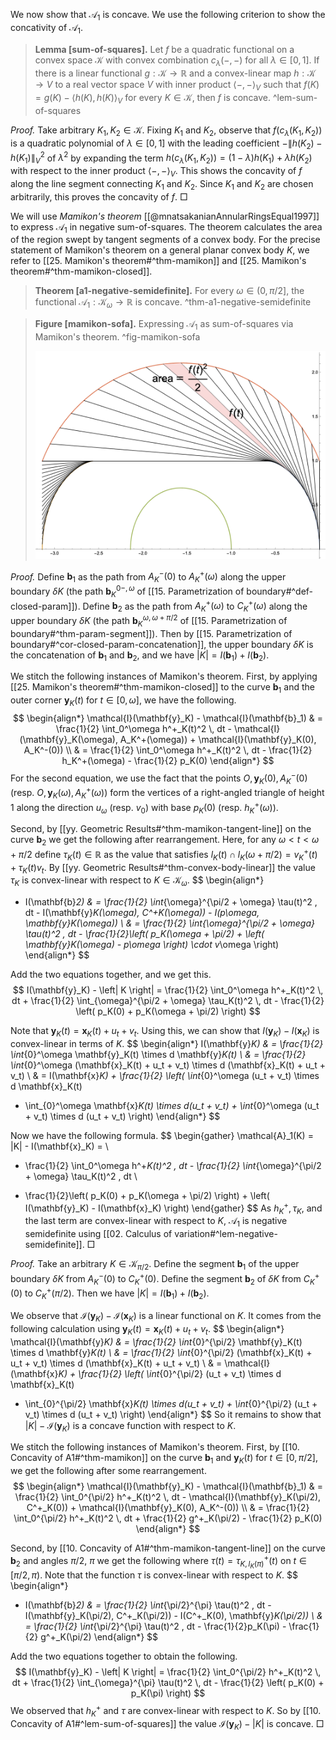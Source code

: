 We now show that $\mathcal{A}_1$ is concave. We use the following criterion to show the concativity of $\mathcal{A}_1$.

> __Lemma [sum-of-squares].__ Let $f$ be a quadratic functional on a convex space $\mathcal{K}$ with convex combination $c_\lambda(-, -)$ for all $\lambda \in [0, 1]$. If there is a linear functional $g : \mathcal{K} \to \mathbb{R}$ and a convex-linear map $h : \mathcal{K} \to V$ to a real vector space $V$ with inner product $\left< -, - \right>_V$ such that $f(K) = g(K) - \left< h(K), h(K) \right>_V$ for every $K \in \mathcal{K}$, then $f$ is concave. ^lem-sum-of-squares

_Proof._ Take arbitrary $K_1, K_2 \in \mathcal{K}$. Fixing $K_1$ and $K_2$, observe that $f(c_\lambda(K_1, K_2))$ is a quadratic polynomial of $\lambda \in [0, 1]$ with the leading coefficient $-\left\lVert h(K_2) - h(K_1) \right\rVert_V^2$ of $\lambda^2$ by expanding the term $h(c_\lambda(K_1, K_2)) = (1 - \lambda) h(K_1) + \lambda h(K_2)$ with respect to the inner product $\left< -, - \right>_V$. This shows the concavity of $f$ along the line segment connecting $K_1$ and $K_2$. Since $K_1$ and $K_2$ are chosen arbitrarily, this proves the concavity of $f$. □

We will use _Mamikon's theorem_ [[@mnatsakanianAnnularRingsEqual1997]] to express $\mathcal{A}_1$ in negative sum-of-squares. The theorem calculates the area of the region swept by tangent segments of a convex body. For the precise statement of Mamikon's theorem on a general planar convex body $K$, we refer to [[25. Mamikon's theorem#^thm-mamikon]] and [[25. Mamikon's theorem#^thm-mamikon-closed]].

> __Theorem [a1-negative-semidefinite].__ For every $\omega \in (0, \pi/2]$, the functional $\mathcal{A}_1 : \mathcal{K}_\omega \to \mathbb{R}$ is concave. ^thm-a1-negative-semidefinite

> __Figure [mamikon-sofa].__ Expressing $\mathcal{A}_1$ as sum-of-squares via Mamikon's theorem. ^fig-mamikon-sofa
> 
> ![70%](images/mamikon-sofa.png)

_Proof._ Define $\mathbf{b}_1$ as the path from $A_K^-(0)$ to $A_K^+(\omega)$ along the upper boundary $\delta K$ (the path $\mathbf{b}_K^{0-, \omega}$ of [[15. Parametrization of boundary#^def-closed-param]]). Define $\mathbf{b}_2$ as the path from $A_K^+(\omega)$ to $C_K^+(\omega)$ along the upper boundary $\delta K$ (the path $\mathbf{b}_K^{\omega, \omega + \pi/2}$ of [[15. Parametrization of boundary#^thm-param-segment]]). Then by [[15. Parametrization of boundary#^cor-closed-param-concatenation]], the upper boundary $\delta K$ is the concatenation of $\mathbf{b}_1$ and $\mathbf{b}_2$, and we have $|K| = I(\mathbf{b}_1) + I(\mathbf{b}_2)$.

We stitch the following instances of Mamikon's theorem. First, by applying [[25. Mamikon's theorem#^thm-mamikon-closed]] to the curve $\mathbf{b}_1$ and the outer corner $\mathbf{y}_K(t)$ for $t \in [0, \omega]$, we have the following.
$$
\begin{align*}
\mathcal{I}(\mathbf{y}_K) - \mathcal{I}(\mathbf{b}_1) & = \frac{1}{2} \int_0^\omega h^+_K(t)^2 \, dt - \mathcal{I}(\mathbf{y}_K(\omega), A_K^+(\omega)) + \mathcal{I}(\mathbf{y}_K(0), A_K^-(0)) \\
& = \frac{1}{2} \int_0^\omega h^+_K(t)^2 \, dt - \frac{1}{2} h_K^+(\omega) - \frac{1}{2} p_K(0)
\end{align*}
$$
For the second equation, we use the fact that the points $O, \mathbf{y}_K(0), A_K^-(0)$ (resp. $O, \mathbf{y}_K(\omega), A_K^+(\omega)$) form the vertices of a right-angled triangle of height 1 along the direction $u_\omega$ (resp. $v_0$) with base $p_K(0)$ (resp. $h_K^+(\omega)$).

Second, by [[yy. Geometric Results#^thm-mamikon-tangent-line]] on the curve $\mathbf{b}_2$ we get the following after rearrangement. Here, for any $\omega < t < \omega + \pi/2$ define $\tau_K(t) \in \mathbb{R}$ as the value that satisfies $l_K(t) \cap l_K(\omega + \pi/2) = v_K^+(t) + \tau_K(t) v_t$. By [[yy. Geometric Results#^thm-convex-body-linear]] the value $\tau_K$ is convex-linear with respect to $K \in \mathcal{K}_\omega$.
$$
\begin{align*}
- I(\mathbf{b}_2) & = \frac{1}{2} \int_{\omega}^{\pi/2 + \omega} \tau(t)^2 \, dt - I(\mathbf{y}_K(\omega), C^+_K(\omega)) - I(p_\omega, \mathbf{y}_K(\omega))  \\
& = \frac{1}{2} \int_{\omega}^{\pi/2 + \omega} \tau(t)^2 \, dt - \frac{1}{2}\left( p_K(\omega + \pi/2) + \left( \mathbf{y}_K(\omega) - p_\omega \right) \cdot v_\omega \right) 
\end{align*}
$$

Add the two equations together, and we get this.
$$
I(\mathbf{y}_K) - \left| K \right| = \frac{1}{2} \int_0^\omega h^+_K(t)^2 \, dt +  \frac{1}{2} \int_{\omega}^{\pi/2 + \omega} \tau_K(t)^2 \, dt - \frac{1}{2} \left( p_K(0) + p_K(\omega + \pi/2) \right) 
$$

Note that $\mathbf{y}_K(t) = \mathbf{x}_K(t) + u_t + v_t$. Using this, we can show that $I(\mathbf{y}_K) - I(\mathbf{x}_K)$ is convex-linear in terms of $K$.
$$
\begin{align*}
I(\mathbf{y}_K) & = \frac{1}{2} \int_{0}^\omega \mathbf{y}_K(t) \times d \mathbf{y}_K(t) \\
& = \frac{1}{2} \int_{0}^\omega (\mathbf{x}_K(t) + u_t + v_t) \times d (\mathbf{x}_K(t) + u_t + v_t)  \\
& = I(\mathbf{x}_K) + \frac{1}{2} \left( \int_{0}^\omega (u_t + v_t) \times d \mathbf{x}_K(t) 
+ \int_{0}^\omega \mathbf{x}_K(t) \times d(u_t + v_t) + \int_{0}^\omega (u_t + v_t) \times d (u_t + v_t) \right) 
\end{align*}
$$

Now we have the following formula. 
$$
\begin{gather}
\mathcal{A}_1(K) = |K| - I(\mathbf{x}_K) =  \\
 - \frac{1}{2} \int_0^\omega h^+_K(t)^2 \, dt - \frac{1}{2} \int_{\omega}^{\pi/2 + \omega} \tau_K(t)^2 \, dt  \\
 + \frac{1}{2}\left( p_K(0) + p_K(\omega + \pi/2) \right) + \left( I(\mathbf{y}_K) - I(\mathbf{x}_K) \right) 
\end{gather}
$$
As $h^+_K, \tau_K$, and the last term are convex-linear with respect to $K$, $\mathcal{A}_1$ is negative semidefinite using [[02. Calculus of variation#^lem-negative-semidefinite]]. □

_Proof._ Take an arbitrary $K \in \mathcal{K}_{\pi/2}$. Define the segment $\mathbf{b}_1$ of the upper boundary $\delta K$ from $A_K^-(0)$ to $C^+_K(0)$. Define the segment $\mathbf{b}_2$ of $\delta K$ from $C^+_K(0)$ to $C_K^+(\pi/2)$. Then we have $|K| = I(\mathbf{b}_1) + I(\mathbf{b}_2)$.

We observe that $\mathcal{I}(\mathbf{y}_K) - \mathcal{I}(\mathbf{x}_K)$ is a linear functional on $K$. It comes from the following calculation using $\mathbf{y}_K(t) = \mathbf{x}_K(t) + u_t + v_t$.
$$
\begin{align*}
\mathcal{I}(\mathbf{y}_K) & = \frac{1}{2} \int_{0}^{\pi/2} \mathbf{y}_K(t) \times d \mathbf{y}_K(t) \\
& = \frac{1}{2} \int_{0}^{\pi/2} (\mathbf{x}_K(t) + u_t + v_t) \times d (\mathbf{x}_K(t) + u_t + v_t)  \\
& = \mathcal{I}(\mathbf{x}_K) + \frac{1}{2} \left( \int_{0}^{\pi/2} (u_t + v_t) \times d \mathbf{x}_K(t) 
+ \int_{0}^{\pi/2} \mathbf{x}_K(t) \times d(u_t + v_t) + \int_{0}^{\pi/2} (u_t + v_t) \times d (u_t + v_t) \right) 
\end{align*}
$$
So it remains to show that $|K| - \mathcal{I}(\mathbf{y}_K)$ is a concave function with respect to $K$.

We stitch the following instances of Mamikon's theorem. First, by [[10. Concavity of A1#^thm-mamikon]] on the curve $\mathbf{b}_1$ and $\mathbf{y}_K(t)$ for $t \in [0, \pi/2]$, we get the following after some rearrangement.
$$
\begin{align*}
\mathcal{I}(\mathbf{y}_K) - \mathcal{I}(\mathbf{b}_1) & = \frac{1}{2} \int_0^{\pi/2} h^+_K(t)^2 \, dt - \mathcal{I}(\mathbf{y}_K(\pi/2), C^+_K(0)) + \mathcal{I}(\mathbf{y}_K(0), A_K^-(0)) \\
& = \frac{1}{2} \int_0^{\pi/2} h^+_K(t)^2 \, dt + \frac{1}{2} g^+_K(\pi/2) - \frac{1}{2} p_K(0)
\end{align*}
$$

Second, by [[10. Concavity of A1#^thm-mamikon-tangent-line]] on the curve $\mathbf{b}_2$ and angles $\pi/2$, $\pi$ we get the following where $\tau(t) = \tau_{K, l_K(\pi)}^+(t)$ on $t \in [\pi/2, \pi)$. Note that the function $\tau$ is convex-linear with respect to $K$.
$$
\begin{align*}
- I(\mathbf{b}_2) & = \frac{1}{2} \int_{\pi/2}^{\pi} \tau(t)^2 \, dt - I(\mathbf{y}_K(\pi/2), C^+_K(\pi/2)) - I(C^+_K(0), \mathbf{y}_K(\pi/2))  \\
& = \frac{1}{2} \int_{\pi/2}^{\pi} \tau(t)^2 \, dt - \frac{1}{2}p_K(\pi) - \frac{1}{2} g^+_K(\pi/2) 
\end{align*}
$$

Add the two equations together to obtain the following.
$$
I(\mathbf{y}_K) - \left| K \right| = \frac{1}{2} \int_0^{\pi/2} h^+_K(t)^2 \, dt +  \frac{1}{2} \int_{\omega}^{\pi} \tau(t)^2 \, dt - \frac{1}{2} \left( p_K(0) + p_K(\pi) \right) 
$$
We observed that $h_K^+$ and $\tau$ are convex-linear with respect to $K$. So by [[10. Concavity of A1#^lem-sum-of-squares]] the value $\mathcal{I}(\mathbf{y}_K) - \left| K \right|$ is concave. □